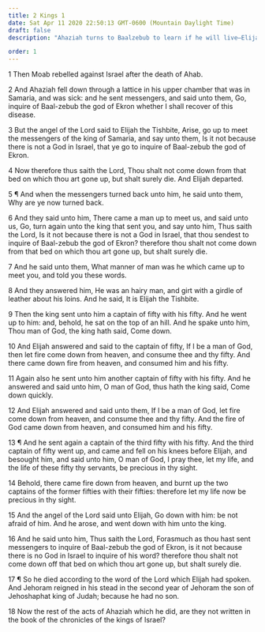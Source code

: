 ```yaml
---
title: 2 Kings 1
date: Sat Apr 11 2020 22:50:13 GMT-0600 (Mountain Daylight Time)
draft: false
description: "Ahaziah turns to Baalzebub to learn if he will live—Elijah prophesies Ahaziah’s death—Elijah calls down fire from heaven to consume the soldiers sent to apprehend him."

order: 1
---
```

    
1 Then Moab rebelled against Israel after the death of Ahab.

2 And Ahaziah fell down through a lattice in his upper chamber that was in Samaria, and was sick: and he sent messengers, and said unto them, Go, inquire of Baal-zebub the god of Ekron whether I shall recover of this disease.

3 But the angel of the Lord said to Elijah the Tishbite, Arise, go up to meet the messengers of the king of Samaria, and say unto them, Is it not because there is not a God in Israel, that ye go to inquire of Baal-zebub the god of Ekron.

4 Now therefore thus saith the Lord, Thou shalt not come down from that bed on which thou art gone up, but shalt surely die. And Elijah departed.

5 ¶ And when the messengers turned back unto him, he said unto them, Why are ye now turned back.

6 And they said unto him, There came a man up to meet us, and said unto us, Go, turn again unto the king that sent you, and say unto him, Thus saith the Lord, Is it not because there is not a God in Israel, that thou sendest to inquire of Baal-zebub the god of Ekron? therefore thou shalt not come down from that bed on which thou art gone up, but shalt surely die.

7 And he said unto them, What manner of man was he which came up to meet you, and told you these words.

8 And they answered him, He was an hairy man, and girt with a girdle of leather about his loins. And he said, It is Elijah the Tishbite.

9 Then the king sent unto him a captain of fifty with his fifty. And he went up to him: and, behold, he sat on the top of an hill. And he spake unto him, Thou man of God, the king hath said, Come down.

10 And Elijah answered and said to the captain of fifty, If I be a man of God, then let fire come down from heaven, and consume thee and thy fifty. And there came down fire from heaven, and consumed him and his fifty.

11 Again also he sent unto him another captain of fifty with his fifty. And he answered and said unto him, O man of God, thus hath the king said, Come down quickly.

12 And Elijah answered and said unto them, If I be a man of God, let fire come down from heaven, and consume thee and thy fifty. And the fire of God came down from heaven, and consumed him and his fifty.

13 ¶ And he sent again a captain of the third fifty with his fifty. And the third captain of fifty went up, and came and fell on his knees before Elijah, and besought him, and said unto him, O man of God, I pray thee, let my life, and the life of these fifty thy servants, be precious in thy sight.

14 Behold, there came fire down from heaven, and burnt up the two captains of the former fifties with their fifties: therefore let my life now be precious in thy sight.

15 And the angel of the Lord said unto Elijah, Go down with him: be not afraid of him. And he arose, and went down with him unto the king.

16 And he said unto him, Thus saith the Lord, Forasmuch as thou hast sent messengers to inquire of Baal-zebub the god of Ekron, is it not because there is no God in Israel to inquire of his word? therefore thou shalt not come down off that bed on which thou art gone up, but shalt surely die.

17 ¶ So he died according to the word of the Lord which Elijah had spoken. And Jehoram reigned in his stead in the second year of Jehoram the son of Jehoshaphat king of Judah; because he had no son.

18 Now the rest of the acts of Ahaziah which he did, are they not written in the book of the chronicles of the kings of Israel?
